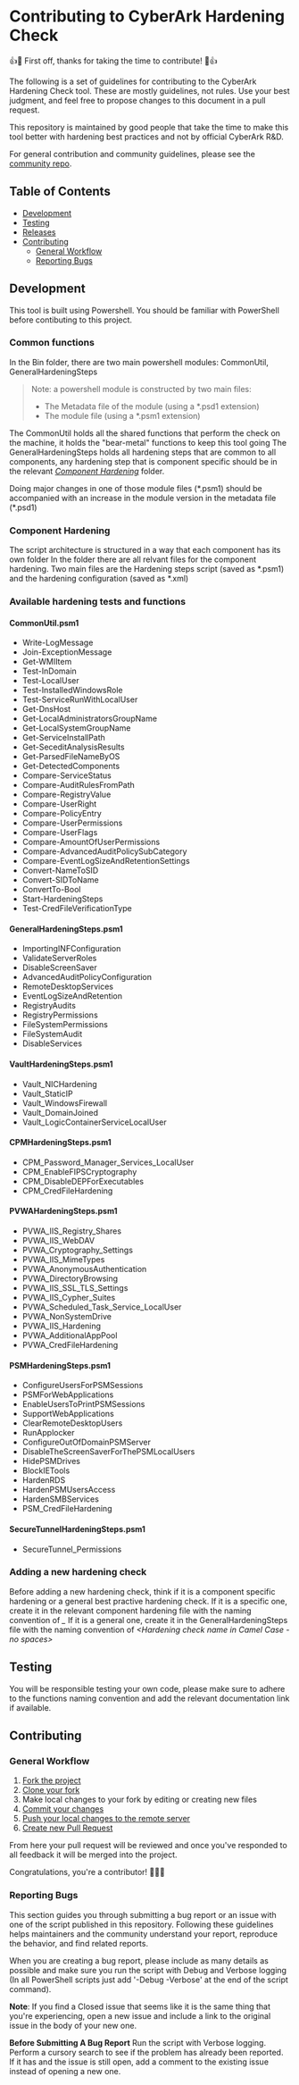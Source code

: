 # Contributing to CyberArk Hardening Check
👍🎉 First off, thanks for taking the time to contribute! 🎉👍

The following is a set of guidelines for contributing to the CyberArk Hardening Check tool. These are mostly guidelines, not rules. Use your best judgment, and feel free to propose changes to this document in a pull request.

This repository is maintained by good people that take the time to make this tool better with hardening best practices and not by official CyberArk R&D. 

For general contribution and community guidelines, please see the [community repo](https://github.com/cyberark/community).

## Table of Contents

- [Development](#development)
- [Testing](#testing)
- [Releases](#releases)
- [Contributing](#contributing)
	- [General Workflow](#general-workflow)
	- [Reporting Bugs](#reporting-bugs)

## Development

This tool is built using Powershell.
You should be familiar with PowerShell before contibuting to this project.

### Common functions

In the Bin folder, there are two main powershell modules: CommonUtil, GeneralHardeningSteps
> Note: a powershell module is constructed by two main files:
> - The Metadata file of the module (using a \*.psd1 extension)
> - The module file (using a \*.psm1 extension)

The CommonUtil holds all the shared functions that perform the check on the machine, it holds the "bear-metal" functions to keep this tool going
The GeneralHardeningSteps holds all hardening steps that are common to all components, any hardening step that is component specific should be in the relevant [*Component Hardening*](#component-hardening) folder.

Doing major changes in one of those module files (\*.psm1) should be accompanied with an increase in the module version in the metadata file (\*.psd1)

### Component Hardening

The script architecture is structured in a way that each component has its own folder
In the folder there are all relvant files for the component hardening.
Two main files are the Hardening steps script (saved as \*.psm1) and the hardening configuration (saved as \*.xml)

### Available hardening tests and functions
#### CommonUtil.psm1
- Write-LogMessage
- Join-ExceptionMessage
- Get-WMIItem
- Test-InDomain
- Test-LocalUser
- Test-InstalledWindowsRole
- Test-ServiceRunWithLocalUser
- Get-DnsHost
- Get-LocalAdministratorsGroupName
- Get-LocalSystemGroupName
- Get-ServiceInstallPath
- Get-SeceditAnalysisResults
- Get-ParsedFileNameByOS
- Get-DetectedComponents
- Compare-ServiceStatus
- Compare-AuditRulesFromPath
- Compare-RegistryValue
- Compare-UserRight
- Compare-PolicyEntry
- Compare-UserPermissions
- Compare-UserFlags
- Compare-AmountOfUserPermissions
- Compare-AdvancedAuditPolicySubCategory
- Compare-EventLogSizeAndRetentionSettings
- Convert-NameToSID
- Convert-SIDToName
- ConvertTo-Bool
- Start-HardeningSteps
- Test-CredFileVerificationType
	
#### GeneralHardeningSteps.psm1
- ImportingINFConfiguration
- ValidateServerRoles
- DisableScreenSaver
- AdvancedAuditPolicyConfiguration
- RemoteDesktopServices
- EventLogSizeAndRetention
- RegistryAudits
- RegistryPermissions
- FileSystemPermissions
- FileSystemAudit
- DisableServices
#### VaultHardeningSteps.psm1
- Vault_NICHardening
- Vault_StaticIP
- Vault_WindowsFirewall
- Vault_DomainJoined
- Vault_LogicContainerServiceLocalUser

#### CPMHardeningSteps.psm1
- CPM_Password_Manager_Services_LocalUser
- CPM_EnableFIPSCryptography
- CPM_DisableDEPForExecutables
- CPM_CredFileHardening

#### PVWAHardeningSteps.psm1
- PVWA_IIS_Registry_Shares
- PVWA_IIS_WebDAV
- PVWA_Cryptography_Settings
- PVWA_IIS_MimeTypes
- PVWA_AnonymousAuthentication
- PVWA_DirectoryBrowsing
- PVWA_IIS_SSL_TLS_Settings
- PVWA_IIS_Cypher_Suites
- PVWA_Scheduled_Task_Service_LocalUser
- PVWA_NonSystemDrive
- PVWA_IIS_Hardening
- PVWA_AdditionalAppPool
- PVWA_CredFileHardening

#### PSMHardeningSteps.psm1
- ConfigureUsersForPSMSessions
- PSMForWebApplications
- EnableUsersToPrintPSMSessions
- SupportWebApplications
- ClearRemoteDesktopUsers
- RunApplocker
- ConfigureOutOfDomainPSMServer
- DisableTheScreenSaverForThePSMLocalUsers
- HidePSMDrives
- BlockIETools
- HardenRDS
- HardenPSMUsersAccess
- HardenSMBServices
- PSM_CredFileHardening

#### SecureTunnelHardeningSteps.psm1
- SecureTunnel_Permissions


### Adding a new hardening check

Before adding a new hardening check, think if it is a component specific hardening or a general best practive hardening check.
If it is a specific one, create it in the relevant component hardening file with the naming convention of *<ComponentName>_<Hardening Check>*
If it is a general one, create it in the GeneralHardeningSteps file with the naming convention of *<Hardening check name in Camel Case - no spaces>*

## Testing

You will be responsible testing your own code, please make sure to adhere to the functions naming convention and add the relevant documentation link if available.

## Contributing 

### General Workflow

1. [Fork the project](https://help.github.com/en/github/getting-started-with-github/fork-a-repo)
2. [Clone your fork](https://help.github.com/en/github/creating-cloning-and-archiving-repositories/cloning-a-repository)
3. Make local changes to your fork by editing or creating new files
3. [Commit your changes](https://help.github.com/en/github/managing-files-in-a-repository/adding-a-file-to-a-repository-using-the-command-line)
4. [Push your local changes to the remote server](https://help.github.com/en/github/using-git/pushing-commits-to-a-remote-repository)
5. [Create new Pull Request](https://help.github.com/en/github/collaborating-with-issues-and-pull-requests/creating-a-pull-request-from-a-fork)

From here your pull request will be reviewed and once you've responded to all feedback it will be merged into the project. 

Congratulations, you're a contributor! 🎉🎉🎉

### Reporting Bugs
This section guides you through submitting a bug report or an issue with one of the script published in this repository. Following these guidelines helps maintainers and the community understand your report, reproduce the behavior, and find related reports.

When you are creating a bug report, please include as many details as possible and make sure you run the script with Debug and Verbose logging (In all PowerShell scripts just add '-Debug -Verbose' at the end of the script command).

**Note**: If you find a Closed issue that seems like it is the same thing that you're experiencing, open a new issue and include a link to the original issue in the body of your new one.

**Before Submitting A Bug Report**
Run the script with Verbose logging.
Perform a cursory search to see if the problem has already been reported. If it has and the issue is still open, add a comment to the existing issue instead of opening a new one.
